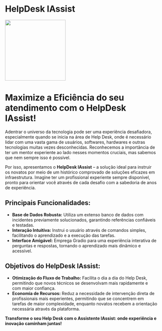 # HelpDesk IAssist
<img src="https://www.alura.com.br/assets/img/imersoes/imersao-ia-google-gemini/logo.1715192575.png" width="200px"><figcaption></figcaption>

# Maximize a Eficiência do seu atendimento com o HelpDesk IAssist!

Adentrar o universo da tecnologia pode ser uma experiência desafiadora, especialmente quando se inicia na área de Help Desk, onde é necessário lidar com uma vasta gama de usuários, softwares, hardwares e outras tecnologias muitas vezes desconhecidas. Reconhecemos a importância de ter um mentor experiente ao lado nesses momentos cruciais, mas sabemos que nem sempre isso é possível.

Por isso, apresentamos o **HelpDesk IAssist** – a solução ideal para instruir os novatos por meio de um histórico comprovado de soluções eficazes em infraestrutura. Imagine ter um profissional experiente sempre disponível, pronto para orientar você através de cada desafio com a sabedoria de anos de experiência.

## Principais Funcionalidades:
- **Base de Dados Robusta:** Utiliza um extenso banco de dados com incidentes previamente solucionados, garantindo referências confiáveis e testadas.
- **Interação Intuitiva:** Instrui o usuário através de comandos simples, facilitando o aprendizado e a execução das tarefas.
- **Interface Amigável:** Emprega Gradio para uma experiência interativa de perguntas e respostas, tornando o aprendizado mais dinâmico e acessível.

## Objetivos do HelpDesk IAssist:
- **Otimização do Fluxo de Trabalho:** Facilita o dia a dia do Help Desk, permitindo que novos técnicos se desenvolvam mais rapidamente e com maior confiança.
- **Economia de Recursos:** Reduz a necessidade de intervenção direta de profissionais mais experientes, permitindo que se concentrem em tarefas de maior complexidade, enquanto novatos recebem a orientação necessária através da plataforma.

**Transforme o seu Help Desk com o Assistente IAssist: onde experiência e inovação caminham juntas!**


    




